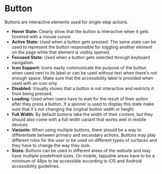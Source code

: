 # Button

Buttons are interactive elements used for single-step actions.

- **Hover State:** Clearly show that the button is interactive when it gets hovered with a mouse cursor.
- **Active State:** Used when a button gets pressed. The same state can be used to represent the button responsible for toggling another element on the page while that element is visibly opened.
- **Focused State:** Used when a button gets selected through keyboard navigation.
- **Icon Support:** Icons easily communicate the purpose of the button when used next to its label or can be used without text when there's not enough space. Make sure that the accessibility label is provided when used with an icon only.
- **Disabled:** Visually shows that a button is not interactive and restricts it from being pressed.
- **Loading:** Used when users have to wait for the result of their action after they press a button. If a spinner is used to display this state make sure that it's not changing the original button width or height.
- **Full Width:** By default buttons take the width of their content, but they should also come with a full width variant that works well in mobile devices.
- **Variants:** When using multiple buttons, there should be a way to differentiate between primary and secondary actions. Buttons may play different roles for the user or be used on different types of surfaces and they have to change the way they look.
- **Sizes:** Buttons can be used in different areas of the website and may have multiple predefined sizes. On mobile, tappable areas have to be a minimum of 48px to be accessible according to iOS and Android accessibility guidelines.

